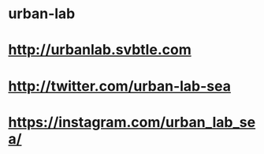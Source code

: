 # urban-lab
# http://urbanlab.svbtle.com
# http://twitter.com/urban-lab-sea
# https://instagram.com/urban_lab_sea/
